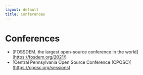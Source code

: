 ```yaml
---
layout: default
title: Conferences
---
```


# Conferences

* [FOSSDEM, the largest open-source conference in the world] (https://fosdem.org/2021/)
* [Central Pennsylvania Open Source Conference (CPOSC)] (https://cposc.org/sessions)


